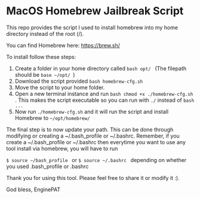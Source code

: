 # MacOS Homebrew Jailbreak Script
This repo provides the script I used to install homebrew into my home directory instead of the root (/).

You can find Homebrew here: https://brew.sh/

To install follow these steps:
  1. Create a folder in your home directory called ```bash opt/ ``` (The filepath should be ```base ~/opt/ ```)
  2. Download the script provided ```bash homebrew-cfg.sh ```
  3. Move the script to your home folder.
  4. Open a new terminal instance and run ```bash chmod +x ./homebrew-cfg.sh ```. This makes the script executable so you can run with ```./``` instead of ``` bash ... ```
  5. Now run ``` ./homebrew-cfg.sh ``` and it will run the script and install Homebrew to ``` ~/opt/homebrew/ ```

The final step is to now update your path. This can be done through modifying or creating a ~/.bash_profile or ~/.bashrc. Remember, if you create a ~/.bash_profile or ~/.bashrc then everytime you want to use any tool install via homebrew, you will have to run

  ```$ source ~/bash_profile ``` or ```$ source ~/.bashrc ``` depending on whether you used .bash_profile or .bashrc

Thank you for using this tool. Please feel free to share it or modify it :).

God bless,
EnginePAT
